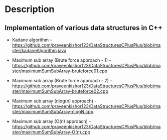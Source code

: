 # Description

## Implementation of various data structures in C++

* Kadane algorithm - https://github.com/praveenkishor123/DataStructuresCPlusPlus/blob/master/kadaneAlgorithm.java

* Maximum sub array (Brute force approach - 1) - https://github.com/praveenkishor123/DataStructuresCPlusPlus/blob/master/maximumSumSubArray-bruteforce01.cpp

* Maximum sub array (Brute force approach - 2) - https://github.com/praveenkishor123/DataStructuresCPlusPlus/blob/master/maximumSumSubArray-bruteforce02.cpp

* Maximum sub array (nlog(n) approach) - https://github.com/praveenkishor123/DataStructuresCPlusPlus/blob/master/maximumSumSubArray-nlogN.cpp

* Maximum sub array (O(n) approach) - https://github.com/praveenkishor123/DataStructuresCPlusPlus/blob/master/maximumSumSubArray-O(n).cpp
